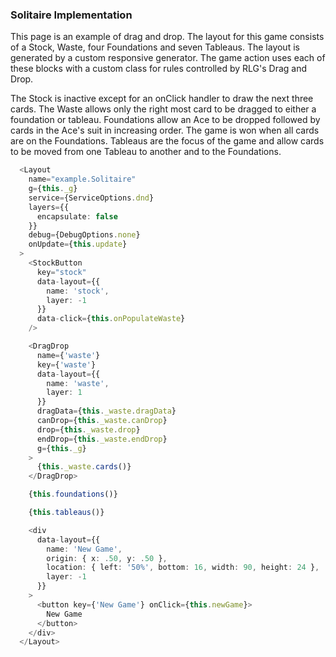 ### Solitaire Implementation

This page is an example of drag and drop. The layout for this game consists of a Stock, Waste, four Foundations and seven Tableaus. The layout is generated by a custom responsive generator. The game action uses each of these blocks with a custom class for rules controlled by RLG's Drag and Drop.

The Stock is inactive except for an onClick handler to draw the next three cards. The Waste allows only the right most card to be dragged to either a foundation or tableau. Foundations allow an Ace to be dropped followed by cards in the Ace's suit in increasing order. The game is won when all cards are on the Foundations. Tableaus are the focus of the game and allow cards to be moved from one Tableau to another and to the Foundations.

```ts
  <Layout
    name="example.Solitaire"
    g={this._g}
    service={ServiceOptions.dnd}
    layers={{
      encapsulate: false
    }}
    debug={DebugOptions.none}
    onUpdate={this.update}
  >
    <StockButton
      key="stock"
      data-layout={{
        name: 'stock',
        layer: -1
      }}
      data-click={this.onPopulateWaste}
    />

    <DragDrop
      name={'waste'}
      key={'waste'}
      data-layout={{
        name: 'waste',
        layer: 1
      }}
      dragData={this._waste.dragData}
      canDrop={this._waste.canDrop}
      drop={this._waste.drop}
      endDrop={this._waste.endDrop}
      g={this._g}
    >
      {this._waste.cards()}
    </DragDrop>

    {this.foundations()}

    {this.tableaus()}

    <div
      data-layout={{
        name: 'New Game',
        origin: { x: .50, y: .50 },
        location: { left: '50%', bottom: 16, width: 90, height: 24 },
        layer: -1
      }}
    >
      <button key={'New Game'} onClick={this.newGame}>
        New Game
      </button>
    </div>
  </Layout>
  ```